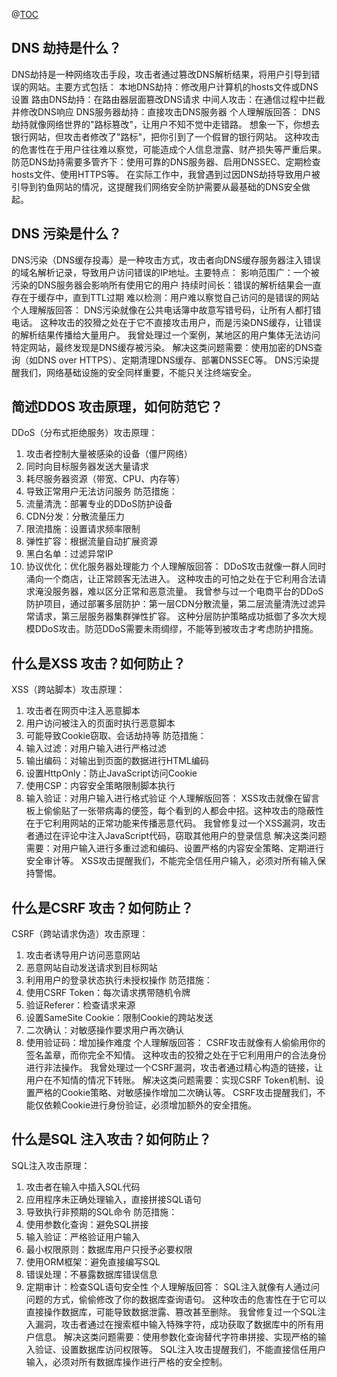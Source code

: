 @[TOC](网络攻击)
## DNS 劫持是什么？
DNS劫持是一种网络攻击手段，攻击者通过篡改DNS解析结果，将用户引导到错误的网站。主要方式包括：
本地DNS劫持：修改用户计算机的hosts文件或DNS设置
路由DNS劫持：在路由器层面篡改DNS请求
中间人攻击：在通信过程中拦截并修改DNS响应
DNS服务器劫持：直接攻击DNS服务器
个人理解版回答：
DNS劫持就像网络世界的"路标篡改"，让用户不知不觉中走错路。
想象一下，你想去银行网站，但攻击者修改了"路标"，把你引到了一个假冒的银行网站。
这种攻击的危害性在于用户往往难以察觉，可能造成个人信息泄露、财产损失等严重后果。
防范DNS劫持需要多管齐下：使用可靠的DNS服务器、启用DNSSEC、定期检查hosts文件、使用HTTPS等。
在实际工作中，我曾遇到过因DNS劫持导致用户被引导到钓鱼网站的情况，这提醒我们网络安全防护需要从最基础的DNS安全做起。
## DNS 污染是什么？
DNS污染（DNS缓存投毒）是一种攻击方式，攻击者向DNS缓存服务器注入错误的域名解析记录，导致用户访问错误的IP地址。主要特点：
影响范围广：一个被污染的DNS服务器会影响所有使用它的用户
持续时间长：错误的解析结果会一直存在于缓存中，直到TTL过期
难以检测：用户难以察觉自己访问的是错误的网站
个人理解版回答：
DNS污染就像在公共电话簿中故意写错号码，让所有人都打错电话。
这种攻击的狡猾之处在于它不直接攻击用户，而是污染DNS缓存，让错误的解析结果传播给大量用户。
我曾处理过一个案例，某地区的用户集体无法访问特定网站，最终发现是DNS缓存被污染。
解决这类问题需要：使用加密的DNS查询（如DNS over HTTPS）、定期清理DNS缓存、部署DNSSEC等。
DNS污染提醒我们，网络基础设施的安全同样重要，不能只关注终端安全。
## 简述DDOS 攻击原理，如何防范它？
DDoS（分布式拒绝服务）攻击原理：
1. 攻击者控制大量被感染的设备（僵尸网络）
2. 同时向目标服务器发送大量请求
3. 耗尽服务器资源（带宽、CPU、内存等）
4. 导致正常用户无法访问服务
防范措施：
1. 流量清洗：部署专业的DDoS防护设备
2. CDN分发：分散流量压力
3. 限流措施：设置请求频率限制
4. 弹性扩容：根据流量自动扩展资源
5. 黑白名单：过滤异常IP
6. 协议优化：优化服务器处理能力
个人理解版回答：
DDoS攻击就像一群人同时涌向一个商店，让正常顾客无法进入。
这种攻击的可怕之处在于它利用合法请求淹没服务器，难以区分正常和恶意流量。
我曾参与过一个电商平台的DDoS防护项目，通过部署多层防护：第一层CDN分散流量，第二层流量清洗过滤异常请求，第三层服务器集群弹性扩容。
这种分层防护策略成功抵御了多次大规模DDoS攻击。防范DDoS需要未雨绸缪，不能等到被攻击才考虑防护措施。
## 什么是XSS 攻击？如何防止？
XSS（跨站脚本）攻击原理：
1. 攻击者在网页中注入恶意脚本
2. 用户访问被注入的页面时执行恶意脚本
3. 可能导致Cookie窃取、会话劫持等
防范措施：
1. 输入过滤：对用户输入进行严格过滤
2. 输出编码：对输出到页面的数据进行HTML编码
3. 设置HttpOnly：防止JavaScript访问Cookie
4. 使用CSP：内容安全策略限制脚本执行
5. 输入验证：对用户输入进行格式验证
个人理解版回答：
XSS攻击就像在留言板上偷偷贴了一张带病毒的便签，每个看到的人都会中招。这种攻击的隐蔽性在于它利用网站的正常功能来传播恶意代码。
我曾修复过一个XSS漏洞，攻击者通过在评论中注入JavaScript代码，窃取其他用户的登录信息
解决这类问题需要：对用户输入进行多重过滤和编码、设置严格的内容安全策略、定期进行安全审计等。
XSS攻击提醒我们，不能完全信任用户输入，必须对所有输入保持警惕。
## 什么是CSRF 攻击？如何防止？
CSRF（跨站请求伪造）攻击原理：
1. 攻击者诱导用户访问恶意网站
2. 恶意网站自动发送请求到目标网站
3. 利用用户的登录状态执行未授权操作
防范措施：
1. 使用CSRF Token：每次请求携带随机令牌
2. 验证Referer：检查请求来源
3. 设置SameSite Cookie：限制Cookie的跨站发送
4. 二次确认：对敏感操作要求用户再次确认
5. 使用验证码：增加操作难度
个人理解版回答：
CSRF攻击就像有人偷偷用你的签名盖章，而你完全不知情。
这种攻击的狡猾之处在于它利用用户的合法身份进行非法操作。
我曾处理过一个CSRF漏洞，攻击者通过精心构造的链接，让用户在不知情的情况下转账。
解决这类问题需要：实现CSRF Token机制、设置严格的Cookie策略、对敏感操作增加二次确认等。
CSRF攻击提醒我们，不能仅依赖Cookie进行身份验证，必须增加额外的安全措施。
## 什么是SQL 注入攻击？如何防止？
SQL注入攻击原理：
1. 攻击者在输入中插入SQL代码
2. 应用程序未正确处理输入，直接拼接SQL语句
3. 导致执行非预期的SQL命令
防范措施：
1. 使用参数化查询：避免SQL拼接
2. 输入验证：严格验证用户输入
3. 最小权限原则：数据库用户只授予必要权限
4. 使用ORM框架：避免直接编写SQL
5. 错误处理：不暴露数据库错误信息
6. 定期审计：检查SQL语句安全性
个人理解版回答：
SQL注入就像有人通过问问题的方式，偷偷修改了你的数据库查询语句。
这种攻击的危害性在于它可以直接操作数据库，可能导致数据泄露、篡改甚至删除。
我曾修复过一个SQL注入漏洞，攻击者通过在搜索框中输入特殊字符，成功获取了数据库中的所有用户信息。
解决这类问题需要：使用参数化查询替代字符串拼接、实现严格的输入验证、设置数据库访问权限等。
SQL注入攻击提醒我们，不能直接信任用户输入，必须对所有数据库操作进行严格的安全控制。